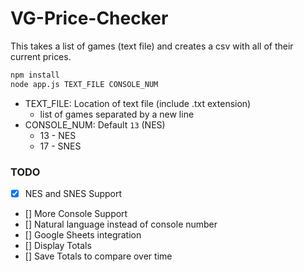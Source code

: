 # VG-Price-Checker

This takes a list of games (text file) and creates a csv with all of their current prices.

```bash
npm install
node app.js TEXT_FILE CONSOLE_NUM
```

- TEXT_FILE: Location of text file (include .txt extension)
  - list of games separated by a new line
- CONSOLE_NUM: Default `13` (NES)
  - 13 - NES
  - 17 - SNES

### TODO

- [x] NES and SNES Support
- [] More Console Support
- [] Natural language instead of console number
- [] Google Sheets integration
- [] Display Totals
- [] Save Totals to compare over time
